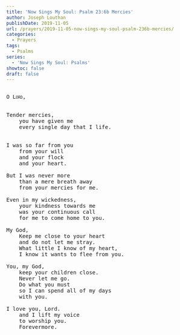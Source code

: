 ```yaml
---
title: 'Now Sings My Soul: Psalm 23:6b Mercies'
author: Joseph Louthan
publishDate: 2019-11-05
url: /prayers/2019-11-05-now-sings-my-soul-psalm-236b-mercies/
categories:
  - Prayers
tags:
  - Psalms
series:
  - 'Now Sings My Soul: Psalms'
showtoc: false
draft: false
---
```

<pre>
<div style="font-variant: small-caps;">
O Lord,  
</div>
&nbsp;
Tender mercies,
	you have given me
	every single day that I life.  


I was so far from you
	from your will 
	and your flock
	and your heart.  

But I was never more
	than a mere breath away
    from your mercies for me.  

Even in my wickedness,
	your kindness towards me
	was your continuous call
	for me to come home to you.  

My God,
	Keep me close to your heart
	and do not let me stray.
	What little I know of my heart,
	I know it wants to flee from you.  

You, my God,
	keep your children close.
	Never let me go.
	Do what you must
	so I can spend all of my days
	with you.  

I love you, Lord.
	and I lift my voice
	to worship you.
	Forevermore.
</pre>